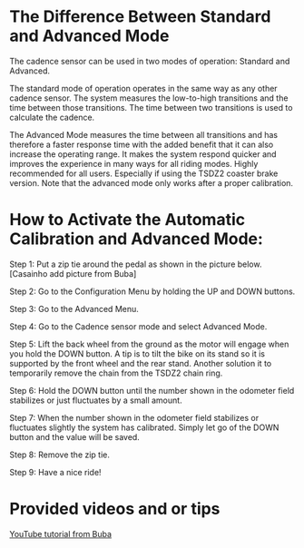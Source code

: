 # The Difference Between Standard and Advanced Mode

The cadence sensor can be used in two modes of operation: Standard and Advanced.

The standard mode of operation operates in the same way as any other cadence sensor. The system measures the low-to-high transitions and the time between those transitions. The time between two transitions is used to calculate the cadence.

The Advanced Mode measures the time between all transitions and has therefore a faster response time with the added benefit that it can also increase the operating range. It makes the system respond quicker and improves the experience in many ways for all riding modes. Highly recommended for all users. Especially if using the TSDZ2 coaster brake version. Note that the advanced mode only works after a proper calibration.

# How to Activate the Automatic Calibration and Advanced Mode:

Step 1: Put a zip tie around the pedal as shown in the picture below. [Casainho add picture from Buba]

Step 2: Go to the Configuration Menu by holding the UP and DOWN buttons.

Step 3: Go to the Advanced Menu.

Step 4: Go to the Cadence sensor mode and select Advanced Mode.

Step 5: Lift the back wheel from the ground as the motor will engage when you hold the DOWN button. A tip is to tilt the bike on its stand so it is supported by the front wheel and the rear stand. Another solution it to temporarily remove the chain from the TSDZ2 chain ring.

Step 6: Hold the DOWN button until the number shown in the odometer field stabilizes or just fluctuates by a small amount.

Step 7: When the number shown in the odometer field stabilizes or fluctuates slightly the system has calibrated. Simply let go of the DOWN button and the value will be saved.

Step 8: Remove the zip tie.

Step 9: Have a nice ride!

# Provided videos and or tips

[YouTube tutorial from Buba](https://www.youtube.com/watch?v=m05rFrDUGHg)